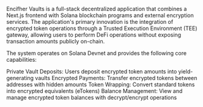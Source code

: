 Encifher Vaults is a full-stack decentralized application that combines a Next.js frontend with Solana blockchain programs and external encryption services. The application's primary innovation is the integration of encrypted token operations through a Trusted Execution Environment (TEE) gateway, allowing users to perform DeFi operations without exposing transaction amounts publicly on-chain.

The system operates on Solana Devnet and provides the following core capabilities:

Private Vault Deposits: Users deposit encrypted token amounts into yield-generating vaults
Encrypted Payments: Transfer encrypted tokens between addresses with hidden amounts
Token Wrapping: Convert standard tokens into encrypted equivalents (eTokens)
Balance Management: View and manage encrypted token balances with decrypt/encrypt operations


